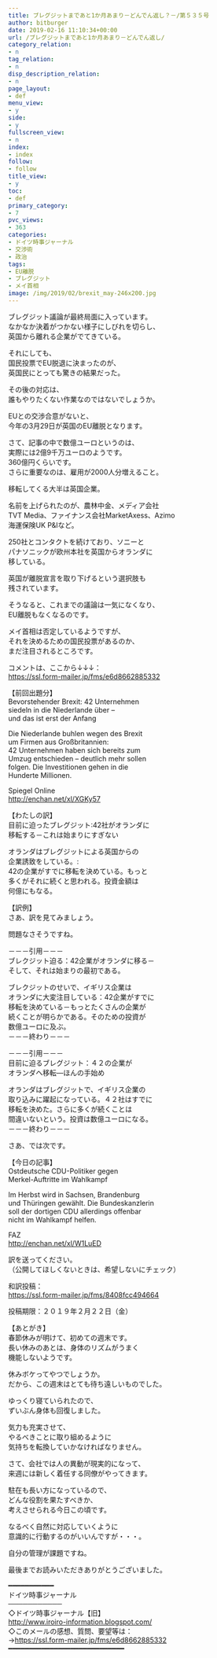 ```yaml
---
title: ブレグジットまであと1か月あまり－どんでん返し？－/第５３５号
author: bitburger
date: 2019-02-16 11:10:34+00:00
url: /ブレグジットまであと1か月あまり－どんでん返し/
category_relation:
- n
tag_relation:
- n
disp_description_relation:
- n
page_layout:
- def
menu_view:
- y
side:
- y
fullscreen_view:
- n
index:
- index
follow:
- follow
title_view:
- y
toc:
- def
primary_category:
- 7
pvc_views:
- 363
categories:
- ドイツ時事ジャーナル
- 交渉術
- 政治
tags:
- EU離脱
- ブレグジット
- メイ首相
image: /img/2019/02/brexit_may-246x200.jpg
---
```

ブレグジット議論が最終局面に入っています。  
なかなか決着がつかない様子にしびれを切らし、  
英国から離れる企業がでてきている。  
  
それにしても、  
国民投票でEU脱退に決まったのが、  
英国民にとっても驚きの結果だった。  
  
その後の対応は、  
誰もやりたくない作業なのではないでしょうか。  
  
EUとの交渉合意がないと、  
今年の3月29日が英国のEU離脱となります。

さて、記事の中で数億ユーロというのは、  
実際には2億9千万ユーロのようです。  
360億円くらいです。  
さらに重要なのは、雇用が2000人分増えること。  
  
移転してくる大半は英国企業。  
  
名前を上げられたのが、農林中金、メディア会社  
TVT Media、ファイナンス会社MarketAxess、Azimo  
海運保険UK P&Iなど。

250社とコンタクトを続けており、ソニーと  
パナソニックが欧州本社を英国からオランダに  
移している。

英国が離脱宣言を取り下げるという選択肢も  
残されています。  
  
そうなると、これまでの議論は一気になくなり、  
EU離脱もなくなるのです。  
  
メイ首相は否定しているようですが、  
それを決めるための国民投票があるのか、  
まだ注目されるところです。

コメントは、ここから↓↓↓：  
<a rel="noopener" href="https://ssl.form-mailer.jp/fms/e6d8662885332" target="_blank">https://ssl.form-mailer.jp/fms/e6d8662885332</a>

【前回出題分】  
Bevorstehender Brexit: 42 Unternehmen  
siedeln in die Niederlande über &#8211;  
und das ist erst der Anfang  
  
Die Niederlande buhlen wegen des Brexit  
um Firmen aus Großbritannien:  
42 Unternehmen haben sich bereits zum  
Umzug entschieden &#8211; deutlich mehr sollen  
folgen. Die Investitionen gehen in die  
Hunderte Millionen.  
  
Spiegel Online  
<a rel="noopener" href="http://enchan.net/xl/XGKy57" target="_blank">http://enchan.net/xl/XGKy57</a>

【わたしの訳】  
目前に迫ったブレグジット:42社がオランダに  
移転する－これは始まりにすぎない  
  
オランダはブレグジットによる英国からの  
企業誘致をしている。:  
42の企業がすでに移転を決めている。もっと  
多くがそれに続くと思われる。投資金額は  
何億にもなる。

【訳例】  
さあ、訳を見てみましょう。  
  
問題なさそうですね。

－－－引用－－－  
ブレクジット迫る：42企業がオランダに移る－  
そして、それは始まりの最初である。  
  
ブレクジットのせいで、イギリス企業は  
オランダに大変注目している：42企業がすでに  
移転を決めている－もっとたくさんの企業が  
続くことが明らかである。そのための投資が  
数億ユーロに及ぶ。  
－－－終わり－－－

－－－引用－－－  
目前に迫るブレグジット：４２の企業が  
オランダヘ移転―ほんの手始め  
  
オランダはブレグジットで、イギリス企業の  
取り込みに躍起になっている。４２社はすでに  
移転を決めた。さらに多くが続くことは  
間違いないという。投資は数億ユーロになる。  
－－－終わり－－－

さあ、では次です。  
  
【今日の記事】  
Ostdeutsche CDU-Politiker gegen  
Merkel-Auftritte im Wahlkampf  
  
Im Herbst wird in Sachsen, Brandenburg  
und Thüringen gewählt. Die Bundeskanzlerin  
soll der dortigen CDU allerdings offenbar  
nicht im Wahlkampf helfen.  
  
FAZ  
<a rel="noopener" href="http://enchan.net/xl/W1LuED" target="_blank">http://enchan.net/xl/W1LuED</a>

訳を送ってください。  
（公開してほしくないときは、希望しないにチェック）  
  
和訳投稿：  
 <a rel="noopener" href="https://ssl.form-mailer.jp/fms/8408fcc494664" target="_blank">https://ssl.form-mailer.jp/fms/8408fcc494664</a>  
  
投稿期限：２０１９年２月２２日（金）

【あとがき】  
春節休みが明けて、初めての週末です。  
長い休みのあとは、身体のリズムがうまく  
機能しないようです。  
  
休みボケってやつでしょうか。  
だから、この週末はとても待ち遠しいものでした。  
  
ゆっくり寝ていられたので、  
ずいぶん身体も回復しました。  
  
気力も充実させて、  
やるべきことに取り組めるように  
気持ちを転換していかなければなりません。  
  
さて、会社では人の異動が現実的になって、  
来週には新しく着任する同僚がやってきます。  
  
駐在も長い方になっているので、  
どんな役割を果たすべきか、  
考えさせられる今日この頃です。  
  
なるべく自然に対応していくように  
意識的に行動するのがいいんですが・・・。  
  
自分の管理が課題ですね。  
  
最後までお読みいただきありがとうございました。

━━━━━━━━━━━  
ドイツ時事ジャーナル  
───────────  
◇ドイツ時事ジャーナル【旧】  
<a rel="noopener" href="http://www.iroiro-information.blogspot.com/" target="_blank">http://www.iroiro-information.blogspot.com/</a>  
◇このメールの感想、質問、要望等は：  
-><a rel="noopener" href="https://ssl.form-mailer.jp/fms/e6d8662885332" target="_blank">https://ssl.form-mailer.jp/fms/e6d8662885332</a>  
━━━━━━━━━━━━━━━━━━━━━━━━━━━━